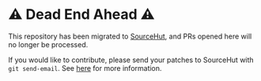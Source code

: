 <!-- pull_request_template.md - dummy PR template for copy-on-select-2.
  ==
  == Copyright (C) 2025 Jens Schmidt
  ==
  == This Source Code Form is subject to the terms of the Mozilla Public
  == License, v. 2.0. If a copy of the MPL was not distributed with this
  == file, You can obtain one at https://mozilla.org/MPL/2.0/.
  ==
  == SPDX-FileCopyrightText: 2025 Jens Schmidt
  ==
  == SPDX-License-Identifier: MPL-2.0 -->

# &#x26a0;&#xfe0f; Dead End Ahead &#x26a0;&#xfe0f;

This repository has been migrated to
[SourceHut](https://sr.ht/~jschmidt/copy-on-select-2), and PRs
opened here will no longer be processed.

If you would like to contribute, please send your patches to
SourceHut with `git send-email`.  See
[here](https://git-send-email.io) for more information.
